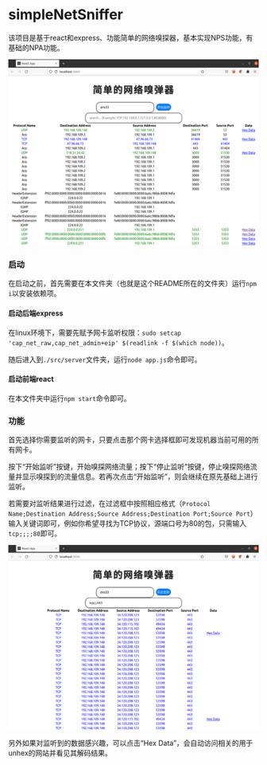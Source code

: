# simpleNetSniffer

该项目是基于react和express、功能简单的网络嗅探器，基本实现NPS功能，有基础的NPA功能。

![1](pics/1.png)

### 启动

在启动之前，首先需要在本文件夹（也就是这个README所在的文件夹）运行`npm i`以安装依赖项。

#### 启动后端express

在linux环境下，需要先赋予网卡监听权限：`sudo setcap 'cap_net_raw,cap_net_admin+eip' $(readlink -f $(which node))`。

随后进入到`./src/server`文件夹，运行`node app.js`命令即可。

#### 启动前端react

在本文件夹中运行`npm start`命令即可。

### 功能

首先选择你需要监听的网卡，只要点击那个网卡选择框即可发现机器当前可用的所有网卡。

按下“开始监听”按键，开始嗅探网络流量；按下“停止监听”按键，停止嗅探网络流量并显示嗅探到的流量信息。若再次点击“开始监听”，则会继续在原先基础上进行监听。

若需要对监听结果进行过滤，在过滤框中按照相应格式（`Protocol Name;Destination Address;Source Address;Destination Port;Source Port`）输入关键词即可，例如你希望寻找为TCP协议，源端口号为80的包，只需输入`tcp;;;;80`即可。

![2](pics/2.png)

另外如果对监听到的数据感兴趣，可以点击“Hex Data”，会自动访问相关的用于unhex的网站并看见其解码结果。

